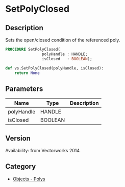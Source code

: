 # SetPolyClosed

## Description
Sets the open/closed condition of the referenced poly.

```pascal
PROCEDURE SetPolyClosed(
				polyHandle : HANDLE;
				isClosed   : BOOLEAN);
```

```python
def vs.SetPolyClosed(polyHandle, isClosed):
    return None
```

## Parameters
|Name|Type|Description|
|---|---|---|
|polyHandle|HANDLE|   |
|isClosed|BOOLEAN|   |

## Version
Availability: from Vectorworks 2014

## Category
* [Objects - Polys](../Categories/Objects%20-%20Polys.md)
